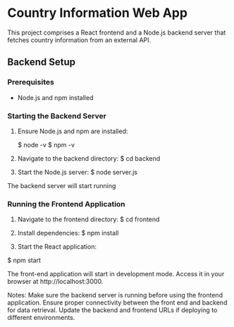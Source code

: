
# Country Information Web App

This project comprises a React frontend and a Node.js backend server that fetches country information from an external API.

## Backend Setup

### Prerequisites
- Node.js and npm installed

### Starting the Backend Server
1. Ensure Node.js and npm are installed:

   $ node -v
   $ npm -v

3. Navigate to the backend directory:
  $ cd backend

4. Start the Node.js server:
  $ node server.js

The backend server will start running

### Running the Frontend Application

1. Navigate to the frontend directory:
$ cd frontend

2. Install dependencies:
$ npm install

3. Start the React application:

$ npm start

The front-end application will start in development mode. Access it in your browser at http://localhost:3000.


Notes:
Make sure the backend server is running before using the frontend application.
Ensure proper connectivity between the front end and backend for data retrieval.
Update the backend and frontend URLs if deploying to different environments.
